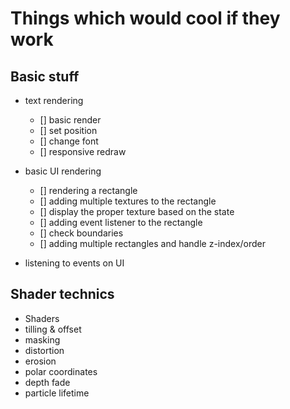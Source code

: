 # Things which would cool if they work

## Basic stuff

- text rendering

  - [] basic render
  - [] set position
  - [] change font
  - [] responsive redraw

- basic UI rendering

  - [] rendering a rectangle
  - [] adding multiple textures to the rectangle
  - [] display the proper texture based on the state
  - [] adding event listener to the rectangle
  - [] check boundaries
  - [] adding multiple rectangles and handle z-index/order

- listening to events on UI

## Shader technics

- Shaders
- tilling & offset
- masking
- distortion
- erosion
- polar coordinates
- depth fade
- particle lifetime
